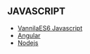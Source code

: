 ## JAVASCRIPT

- [VannilaES6 Javascript](https://srimuthurajesh.github.io/Tech-Notes/JavaScript/JavaScript.md)
- [Angular](https://srimuthurajesh.github.io/Tech-Notes/JavaScript/angular.md)
- [Nodejs](https://srimuthurajesh.github.io/Tech-Notes/JavaScript/nodeJs.txt)
<!--stackedit_data:
eyJoaXN0b3J5IjpbLTIxNDU4OTcxMjcsMTc4NTU4ODEyMl19
-->
